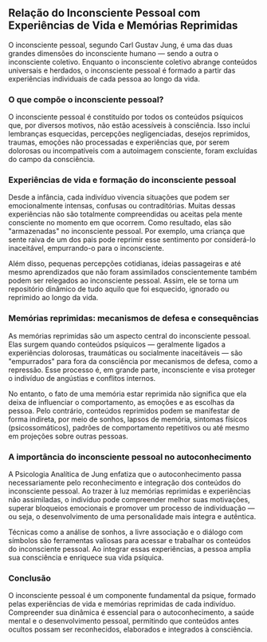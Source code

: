 
## Relação do Inconsciente Pessoal com Experiências de Vida e Memórias Reprimidas

O inconsciente pessoal, segundo Carl Gustav Jung, é uma das duas grandes dimensões do inconsciente humano — sendo a outra o inconsciente coletivo. Enquanto o inconsciente coletivo abrange conteúdos universais e herdados, o inconsciente pessoal é formado a partir das experiências individuais de cada pessoa ao longo da vida.

### O que compõe o inconsciente pessoal?

O inconsciente pessoal é constituído por todos os conteúdos psíquicos que, por diversos motivos, não estão acessíveis à consciência. Isso inclui lembranças esquecidas, percepções negligenciadas, desejos reprimidos, traumas, emoções não processadas e experiências que, por serem dolorosas ou incompatíveis com a autoimagem consciente, foram excluídas do campo da consciência.

### Experiências de vida e formação do inconsciente pessoal

Desde a infância, cada indivíduo vivencia situações que podem ser emocionalmente intensas, confusas ou contraditórias. Muitas dessas experiências não são totalmente compreendidas ou aceitas pela mente consciente no momento em que ocorrem. Como resultado, elas são "armazenadas" no inconsciente pessoal. Por exemplo, uma criança que sente raiva de um dos pais pode reprimir esse sentimento por considerá-lo inaceitável, empurrando-o para o inconsciente.

Além disso, pequenas percepções cotidianas, ideias passageiras e até mesmo aprendizados que não foram assimilados conscientemente também podem ser relegados ao inconsciente pessoal. Assim, ele se torna um repositório dinâmico de tudo aquilo que foi esquecido, ignorado ou reprimido ao longo da vida.

### Memórias reprimidas: mecanismos de defesa e consequências

As memórias reprimidas são um aspecto central do inconsciente pessoal. Elas surgem quando conteúdos psíquicos — geralmente ligados a experiências dolorosas, traumáticas ou socialmente inaceitáveis — são "empurrados" para fora da consciência por mecanismos de defesa, como a repressão. Esse processo é, em grande parte, inconsciente e visa proteger o indivíduo de angústias e conflitos internos.

No entanto, o fato de uma memória estar reprimida não significa que ela deixa de influenciar o comportamento, as emoções e as escolhas da pessoa. Pelo contrário, conteúdos reprimidos podem se manifestar de forma indireta, por meio de sonhos, lapsos de memória, sintomas físicos (psicossomáticos), padrões de comportamento repetitivos ou até mesmo em projeções sobre outras pessoas.

### A importância do inconsciente pessoal no autoconhecimento

A Psicologia Analítica de Jung enfatiza que o autoconhecimento passa necessariamente pelo reconhecimento e integração dos conteúdos do inconsciente pessoal. Ao trazer à luz memórias reprimidas e experiências não assimiladas, o indivíduo pode compreender melhor suas motivações, superar bloqueios emocionais e promover um processo de individuação — ou seja, o desenvolvimento de uma personalidade mais íntegra e autêntica.

Técnicas como a análise de sonhos, a livre associação e o diálogo com símbolos são ferramentas valiosas para acessar e trabalhar os conteúdos do inconsciente pessoal. Ao integrar essas experiências, a pessoa amplia sua consciência e enriquece sua vida psíquica.

### Conclusão

O inconsciente pessoal é um componente fundamental da psique, formado pelas experiências de vida e memórias reprimidas de cada indivíduo. Compreender sua dinâmica é essencial para o autoconhecimento, a saúde mental e o desenvolvimento pessoal, permitindo que conteúdos antes ocultos possam ser reconhecidos, elaborados e integrados à consciência.
```
